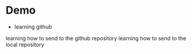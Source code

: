 # Demo

- learning github


learning how to send to the github repository
learning how to send to the local repository
